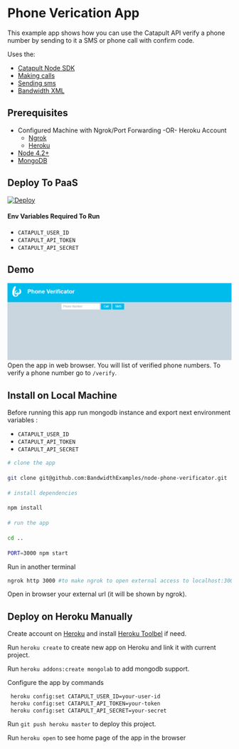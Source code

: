 # Phone Verication App

This example app shows how you can use the Catapult API verify a phone number by sending to it a SMS or phone call with confirm code. 

Uses the:
* [Catapult Node SDK](https://github.com/bandwidthcom/node-bandwidth)
* [Making calls](http://ap.bandwidth.com/docs/rest-api/calls/#resourcePOSTv1usersuserIdcalls/?utm_medium=social&utm_source=github&utm_campaign=dtolb&utm_content=_)
* [Sending sms](http://ap.bandwidth.com/docs/rest-api/messages/#resourcePOSTv1usersuserIdmessages/?utm_medium=social&utm_source=github&utm_campaign=dtolb&utm_content=_)
* [Bandwidth XML](http://ap.bandwidth.com/docs/xml/?utm_medium=social&utm_source=github&utm_campaign=dtolb&utm_content=_)


## Prerequisites
- Configured Machine with Ngrok/Port Forwarding -OR- Heroku Account
  - [Ngrok](https://ngrok.com/)
  - [Heroku](https://www.heroku.com/)
- [Node 4.2+](https://nodejs.org/en/download/releases/)
- [MongoDB](https://www.mongodb.org/)

## Deploy To PaaS

[![Deploy](https://www.herokucdn.com/deploy/button.svg)](https://heroku.com/deploy)

#### Env Variables Required To Run
* ```CATAPULT_USER_ID```
* ```CATAPULT_API_TOKEN```
* ```CATAPULT_API_SECRET```

## Demo
![Screen Shot](/readme_images/screenshot.png?raw=true)
Open the app in web browser. You will list of verified phone numbers. To verify a phone number go to `/verify`.



## Install on Local Machine

Before running this app run mongodb instance and export next environment variables :
* ```CATAPULT_USER_ID```
* ```CATAPULT_API_TOKEN```
* ```CATAPULT_API_SECRET```

```bash
# clone the app

git clone git@github.com:BandwidthExamples/node-phone-verificator.git

# install dependencies

npm install

# run the app

cd ..

PORT=3000 npm start 

```

Run in another terminal

```bash
ngrok http 3000 #to make ngrok to open external access to localhost:3000 
```

Open in browser your external url (it will be shown by ngrok).

## Deploy on Heroku Manually

Create account on [Heroku](https://www.heroku.com/) and install [Heroku Toolbel](https://devcenter.heroku.com/articles/getting-started-with-nodejs#set-up) if need.

Run `heroku create` to create new app on Heroku and link it with current project.

Run `heroku addons:create mongolab` to add mongodb support.

Configure the app by commands

```
 heroku config:set CATAPULT_USER_ID=your-user-id
 heroku config:set CATAPULT_API_TOKEN=your-token
 heroku config:set CATAPULT_API_SECRET=your-secret
```

Run `git push heroku master` to deploy this project.

Run `heroku open` to see home page of the app in the browser
